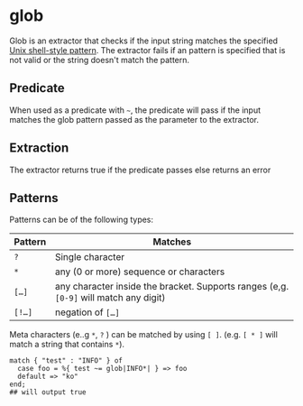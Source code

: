 # glob

Glob is an extractor that checks if the input string matches the specified [Unix shell-style pattern](https://en.wikipedia.org/wiki/Glob_(programming)#Unix-like). The extractor fails if an pattern is specified that is not valid or the string doesn't match the pattern.

## Predicate

When used as a predicate with `~`, the predicate will pass if the input matches the glob pattern passed as the parameter to the extractor.

## Extraction

The extractor returns true if the predicate passes else returns an error

## Patterns

Patterns can be of the following types:

| Pattern | Matches                                                                               |
| ------- | ------------------------------------------------------------------------------------- |
| `?`     | Single character                                                                      |
| `*`     | any (0 or more) sequence or characters                                                |
| `[…]`   | any character inside the bracket. Supports ranges (e,g. `[0-9]` will match any digit) |
| `[!…]`  | negation of `[…]`                                                                     |

Meta characters (e..g `*`, `?` ) can be matched by using `[ ]`. (e.g. `[ * ]` will match a string that contains `*`).

```tremor
match { "test" : "INFO" } of
  case foo = %{ test ~= glob|INFO*| } => foo
  default => "ko"
end;
## will output true
```
